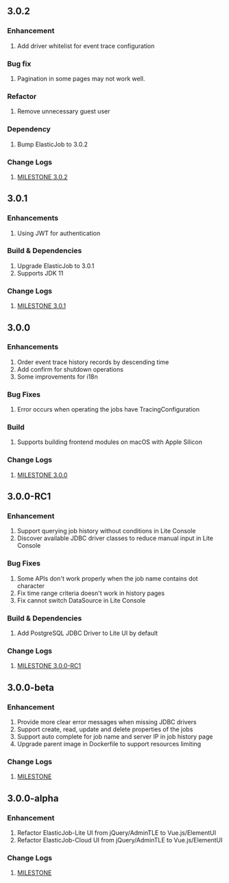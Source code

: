 ## 3.0.2

### Enhancement
1. Add driver whitelist for event trace configuration

### Bug fix
1. Pagination in some pages may not work well.

### Refactor
1. Remove unnecessary guest user

### Dependency
1. Bump ElasticJob to 3.0.2

### Change Logs

1. [MILESTONE 3.0.2](https://github.com/apache/shardingsphere-elasticjob-ui/milestone/6)


## 3.0.1

### Enhancements

1. Using JWT for authentication

### Build & Dependencies

1. Upgrade ElasticJob to 3.0.1
1. Supports JDK 11

### Change Logs

1. [MILESTONE 3.0.1](https://github.com/apache/shardingsphere-elasticjob-ui/milestone/5)

## 3.0.0

### Enhancements

1. Order event trace history records by descending time 
1. Add confirm for shutdown operations
1. Some improvements for i18n

### Bug Fixes

1. Error occurs when operating the jobs have TracingConfiguration

### Build

1. Supports building frontend modules on macOS with Apple Silicon

### Change Logs

1. [MILESTONE 3.0.0](https://github.com/apache/shardingsphere-elasticjob-ui/milestone/4)

## 3.0.0-RC1

### Enhancement

1. Support querying job history without conditions in Lite Console
1. Discover available JDBC driver classes to reduce manual input in Lite Console

### Bug Fixes

1. Some APIs don't work properly when the job name contains dot character
1. Fix time range criteria doesn't work in history pages
1. Fix cannot switch DataSource in Lite Console

### Build & Dependencies

1. Add PostgreSQL JDBC Driver to Lite UI by default

###  Change Logs

1. [MILESTONE 3.0.0-RC1](https://github.com/apache/shardingsphere-elasticjob-ui/milestone/3)

## 3.0.0-beta

### Enhancement

1. Provide more clear error messages when missing JDBC drivers
1. Support create, read, update and delete properties of the jobs 
1. Support auto complete for job name and server IP in job history page
1. Upgrade parent image in Dockerfile to support resources limiting

###  Change Logs

1. [MILESTONE](https://github.com/apache/shardingsphere-elasticjob-ui/milestone/2)

## 3.0.0-alpha

### Enhancement

1. Refactor ElasticJob-Lite UI from jQuery/AdminTLE to Vue.js/ElementUI
1. Refactor ElasticJob-Cloud UI from jQuery/AdminTLE to Vue.js/ElementUI

###  Change Logs

1. [MILESTONE](https://github.com/apache/shardingsphere-elasticjob-ui/milestone/1)
